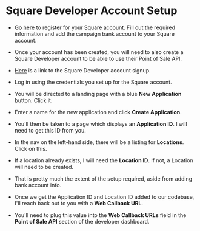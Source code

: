 # Square Developer Account Setup

- [Go here](https://squareup.com/login) to register for your Square account. Fill out the required information and add the campaign bank account to your Square account.

- Once your account has been created, you will need to also create a Square Developer account to be able to use their Point of Sale API.

- [Here](https://squareup.com/signup?v=developers) is a link to the Square Developer account signup.

- Log in using the credentials you set up for the Square account.

- You will be directed to a landing page with a blue **New Application** button. Click it.

- Enter a name for the new application and click **Create Application**.

- You'll then be taken to a page which displays an **Application ID**. I will need to get this ID from you.

- In the nav on the left-hand side, there will be a listing for **Locations**. Click on this.

- If a location already exists, I will need the **Location ID**. If not, a Location will need to be created.

- That is pretty much the extent of the setup required, aside from adding bank account info.

- Once we get the Application ID and Location ID added to our codebase, I'll reach back out to you with a **Web Callback URL**.

- You'll need to plug this value into the **Web Callback URLs** field in the **Point of Sale API** section of the developer dashboard.
